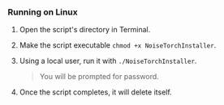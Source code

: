 ### Running on Linux
1. Open the script's directory in Terminal.
   
2. Make the script executable `chmod +x NoiseTorchInstaller`.
   
3. Using a local user, run it with `./NoiseTorchInstaller`.
    > You will be prompted for password.
        
4. Once the script completes, it will delete itself.
